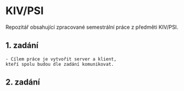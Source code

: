 # KIV/PSI
Repozitář obsahující zpracované semestrální práce z předměti KIV/PSI.

## 1. zadání

    - Cílem práce je vytvořit server a klient, 
    kteří spolu budou dle zadání komunikovat.

## 2. zadání 